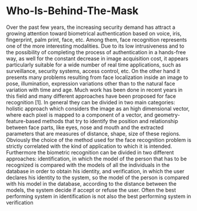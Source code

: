 # Who-Is-Behind-The-Mask
Over the past few years, the increasing security demand has attract a growing attention toward biometrical authentication based on voice, iris, fingerprint, palm print, face, etc. Among them, face recognition represents one of the more interesting modalities. Due to its low intrusiveness and to the possibility of completing the process of authentication in a hands-free way, as well for the constant decrease in image acquisition cost, it appears particularly suitable for a wide number of real time applications, such as surveillance, security systems, access control, etc. On the other hand it presents many problems resulting from face localization inside an image to pose, illumination, expression variations other than to the natural face variation with time and age. Much work has been done in recent years in this field and many different approaches have been proposed for face recognition [1]. In general they can be divided in two main categories: holistic approach which considers the image as an high dimensional vector, where each pixel is mapped to a component of a vector, and geometry-feature-based methods that try to identify the position and relationship between face parts, like eyes, nose and mouth and the extracted parameters that are measures of distance, shape, size of these regions. Obviously the choice of the method used for the face recognition problem is strictly correlated with the kind of application to which it is intended. Furthermore the biometric recognition can be divided in two different approaches: identification, in which the model of the person that has to be recognized is compared with the models of all the individuals in the database in order to obtain his identity, and verification, in which the user declares his identity to the system, so the model of the person is compared with his model in the database, according to the distance between the models, the system decide if accept or refuse the user. Often the best performing system in identification is not also the best performing system in verification
